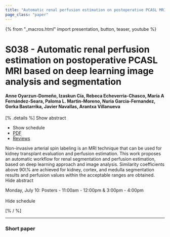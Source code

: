 ```yaml
---
title: "Automatic renal perfusion estimation on postoperative PCASL MRI based on deep learning image analysis and segmentation "
page_class: "paper"
---
```


{% from "_macros.html" import presentation, button, teaser, youtube %}

# S038 - Automatic renal perfusion estimation on postoperative PCASL MRI based on deep learning image analysis and segmentation 

#### Anne Oyarzun-Domeño, Izaskun Cía, Rebeca Echeverria-Chasco, María A Fernández-Seara, Paloma L. Martin-Moreno, Nuria Garcia-Fernandez, Gorka Bastarrika, Javier Navallas, Arantxa Villanueva

[% .details %]
<a class="toggle_visibility" data-selector=".abstract" data-level="3">Show abstract</a>
- <a class="toggle_visibility" data-selector=".schedule" data-level="3">Show schedule</a>
- <a href="https://openreview.net/pdf?id=Z376GMHarUB">PDF</a>
- <a href="https://openreview.net/forum?id=Z376GMHarUB">Reviews</a>

<p>
    <span class="abstract">
        Non-invasive arterial spin labeling is an MRI technique that can be used for kidney transplant evaluation and perfusion estimation. This work proposes an automatic workflow for renal segmentation and perfusion estimation, based on deep learning approach and image analysis. Similarity coefficients above 90\% are achieved for kidney, cortex, and medulla segmentation results and perfusion values within the acceptable ranges are obtained. 
        <br>
        <span class="actions"><a class="toggle_visibility" data-level="2">Hide abstract</a></span>
    </span>
</p>

<p>
    <span class="schedule">
        Monday, July 10: Posters - 11:00am - 12:00pm & 3:00pm - 4:00pm<br>
        <br>
        <span class="actions"><a class="toggle_visibility" data-level="2">Hide schedule</a></span>
    </span>
</p>
[% / %]

---


### Short paper
